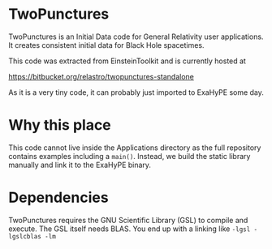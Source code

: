 # TwoPunctures

TwoPunctures is an Initial Data code for General Relativity user applications. It creates
consistent initial data for Black Hole spacetimes.

This code was extracted from EinsteinToolkit and is currently hosted at

  https://bitbucket.org/relastro/twopunctures-standalone

As it is a very tiny code, it can probably just imported to ExaHyPE some day.

# Why this place

This code cannot live inside the Applications directory as the full repository contains
examples including a `main()`. Instead, we build the static library manually and link
it to the ExaHyPE binary.

# Dependencies

TwoPunctures requires the GNU Scientific Library (GSL) to compile and execute.
The GSL itself needs BLAS. You end up with a linking like `-lgsl -lgslcblas -lm`

